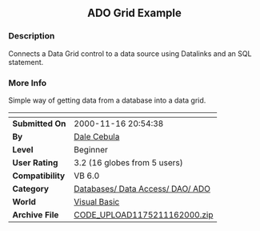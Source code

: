 ﻿<div align="center">

## ADO Grid Example


</div>

### Description

Connects a Data Grid control to a data source using Datalinks and an SQL statement.
 
### More Info
 
Simple way of getting data from a database into a data grid.


<span>             |<span>
---                |---
**Submitted On**   |2000-11-16 20:54:38
**By**             |[Dale Cebula](https://github.com/Planet-Source-Code/PSCIndex/blob/master/ByAuthor/dale-cebula.md)
**Level**          |Beginner
**User Rating**    |3.2 (16 globes from 5 users)
**Compatibility**  |VB 6\.0
**Category**       |[Databases/ Data Access/ DAO/ ADO](https://github.com/Planet-Source-Code/PSCIndex/blob/master/ByCategory/databases-data-access-dao-ado__1-6.md)
**World**          |[Visual Basic](https://github.com/Planet-Source-Code/PSCIndex/blob/master/ByWorld/visual-basic.md)
**Archive File**   |[CODE\_UPLOAD1175211162000\.zip](https://github.com/Planet-Source-Code/dale-cebula-ado-grid-example__1-12845/archive/master.zip)








